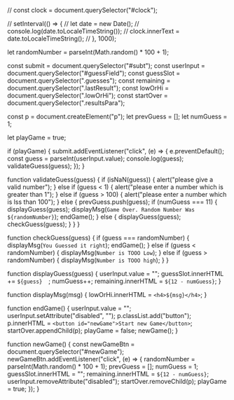 // const clock = document.querySelector("#clock");

// setInterval(() => {
//   let date = new Date();
// console.log(date.toLocaleTimeString());
//   clock.innerText = date.toLocaleTimeString();
// }, 1000);

let randomNumber = parseInt(Math.random() * 100 + 1);

const submit = document.querySelector("#subt");
const userInput = document.querySelector("#guessField");
const guessSlot = document.querySelector(".guesses");
const remaining = document.querySelector(".lastResult");
const lowOrHi = document.querySelector(".lowOrHi");
const startOver = document.querySelector(".resultsPara");

const p = document.createElement("p");
let prevGuess = [];
let numGuess = 1;

let playGame = true;

if (playGame) {
  submit.addEventListener("click", (e) => {
    e.preventDefault();
    const guess = parseInt(userInput.value);
    console.log(guess);
    validateGuess(guess);
  });
}

function validateGuess(guess) {
  if (isNaN(guess)) {
    alert("please give a valid number");
  } else if (guess < 1) {
    alert("please enter a number which is greater than 1");
  } else if (guess > 100) {
    alert("please enter a number which is lss than 100");
  } else {
    prevGuess.push(guess);
    if (numGuess === 11) {
      displayGuess(guess);
      displayMsg(`Game Over. Random Number Was ${randomNumber}`);
      endGame();
    } else {
      displayGuess(guess);
      checkGuess(guess);
    }
  }
}

function checkGuess(guess) {
  if (guess === randomNumber) {
    displayMsg(`You Guessed it right`);
    endGame();
  } else if (guess < randomNumber) {
    displayMsg(`Number is TOOO Low`);
  } else if (guess > randomNumber) {
    displayMsg(`Number is TOOO high`);
  }
}

function displayGuess(guess) {
  userInput.value = "";
  guessSlot.innerHTML += `${guess}  `;
  numGuess++;
  remaining.innerHTML = `${12 - numGuess}`;
}

function displayMsg(msg) {
  lowOrHi.innerHTML = `<h4>${msg}</h4>`;
}

function endGame() {
  userInput.value = "";
  userInput.setAttribute("disabled", "");
  p.classList.add("button");
  p.innerHTML = `<button id="newGame">Start new Game</button>`;
  startOver.appendChild(p);
  playGame = false;
  newGame();
}

function newGame() {
  const newGameBtn = document.querySelector("#newGame");
  newGameBtn.addEventListener("click", (e) => {
    randomNumber = parseInt(Math.random() * 100 + 1);
    prevGuess = [];
    numGuess = 1;
    guessSlot.innerHTML = "";
    remaining.innerHTML = `${12 - numGuess}`;
    userInput.removeAttribute("disabled");
    startOver.removeChild(p);
    playGame = true;
  });
}


